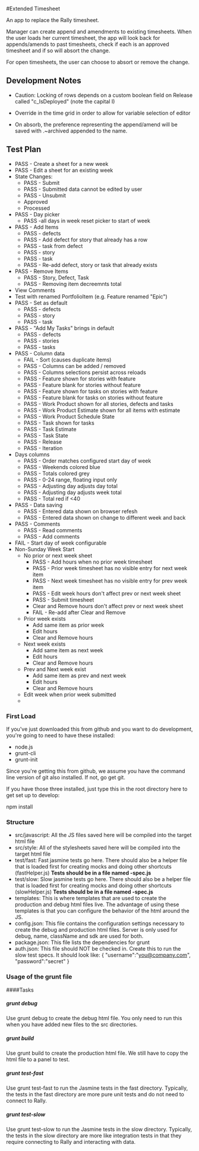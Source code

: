 #Extended Timesheet

An app to replace the Rally timesheet.

Manager can create append and amendments to existing timesheets.  When the user loads her current timesheet, 
the app will look back for appends/amends to past timesheets, check if each is an approved timesheet and if so will
absort the change.

For open timesheets, the user can choose to absort or remove the change.

## Development Notes

* Caution: Locking of rows depends on a custom boolean field on Release called "c_IsDeployed"  (note the capital I)
* Override in the time grid in order to allow for variable selection of editor

* On absorb, the preference representing the append/amend will be saved with .~archived appended to the name.

## Test Plan
* PASS - Create a sheet for a new week
* PASS - Edit a sheet for an existing week
* State Changes:
   * PASS - Submit
   * PASS - Submitted data cannot be edited by user
   * PASS - Unsubmit
   * Approved
   * Processed
* PASS - Day picker
   * PASS -all days in week reset picker to start of week
* PASS - Add Items
   * PASS - defects
   * PASS - Add defect for story that already has a row
   * PASS - task from defect
   * PASS - story
   * PASS - task
   * PASS - Re-add defect, story or task that already exists
* PASS - Remove Items
   * PASS - Story, Defect, Task
   * PASS - Removing item decreemnts total
* View Comments
* Test with renamed PortfolioItem (e.g. Feature renamed "Epic")
* PASS - Set as default
   * PASS - defects
   * PASS - story
   * PASS - task
* PASS - "Add My Tasks" brings in default
   * PASS - defects
   * PASS - stories
   * PASS - tasks
* PASS - Column data
   * FAIL - Sort (causes duplicate items)
   * PASS - Columns can be added / removed
   * PASS - Columns selections persist across reloads
   * PASS - Feature shown for stories with feature
   * PASS - Feature blank for stories without feature
   * PASS - Feature shown for tasks on stories with feature
   * PASS - Feature blank for tasks on stories without feature
   * PASS - Work Product shown for all stories, defects and tasks
   * PASS - Work Product Estimate shown for all items with estimate
   * PASS - Work Product Schedule State
   * PASS - Task shown for tasks
   * PASS - Task Estimate
   * PASS - Task State
   * PASS - Release
   * PASS - Iteration
* Days columns
   * PASS - Order matches configured start day of week
   * PASS - Weekends colored blue
   * PASS - Totals colored grey
   * PASS - 0-24 range, floating input only
   * PASS - Adjusting day adjusts day total
   * PASS - Adjusting day adjusts week total
   * PASS - Total red if <40
 * PASS - Data saving
   * PASS - Entered data shown on browser refesh
   * PASS - Entered data shown on change to different week and back
* PASS - Comments
   * PASS - Read comments
   * PASS - Add comments
* FAIL - Start day of week configurable
* Non-Sunday Week Start
   * No prior or next week sheet
       * PASS - Add hours when no prior week timesheet
       * PASS - Prior week timesheet has no visible entry for next week item
       * PASS - Next week timesheet has no visible entry for prev week item
       * PASS - Edit week hours don't affect prev or next week sheet
       * PASS - Submit timesheet
       * Clear and Remove hours don't affect prev or next week sheet
       * FAIL - Re-add after Clear and Remove
   * Prior week exists
      * Add same item as prior week 
      * Edit hours
      * Clear and Remove hours
   * Next week exists
      * Add same item as next week 
      * Edit hours
      * Clear and Remove hours
   * Prev and Next week exist
      * Add same item as prev and next week 
      * Edit hours
      * Clear and Remove hours
   * Edit week when prior week submitted
   * 
### First Load

If you've just downloaded this from github and you want to do development, 
you're going to need to have these installed:

 * node.js
 * grunt-cli
 * grunt-init
 
Since you're getting this from github, we assume you have the command line
version of git also installed.  If not, go get git.

If you have those three installed, just type this in the root directory here
to get set up to develop:

  npm install

### Structure

  * src/javascript:  All the JS files saved here will be compiled into the 
  target html file
  * src/style: All of the stylesheets saved here will be compiled into the 
  target html file
  * test/fast: Fast jasmine tests go here.  There should also be a helper 
  file that is loaded first for creating mocks and doing other shortcuts
  (fastHelper.js) **Tests should be in a file named <something>-spec.js**
  * test/slow: Slow jasmine tests go here.  There should also be a helper
  file that is loaded first for creating mocks and doing other shortcuts 
  (slowHelper.js) **Tests should be in a file named <something>-spec.js**
  * templates: This is where templates that are used to create the production
  and debug html files live.  The advantage of using these templates is that
  you can configure the behavior of the html around the JS.
  * config.json: This file contains the configuration settings necessary to
  create the debug and production html files.  Server is only used for debug,
  name, className and sdk are used for both.
  * package.json: This file lists the dependencies for grunt
  * auth.json: This file should NOT be checked in.  Create this to run the
  slow test specs.  It should look like:
    {
        "username":"you@company.com",
        "password":"secret"
    }
  
### Usage of the grunt file
####Tasks
    
##### grunt debug

Use grunt debug to create the debug html file.  You only need to run this when you have added new files to
the src directories.

##### grunt build

Use grunt build to create the production html file.  We still have to copy the html file to a panel to test.

##### grunt test-fast

Use grunt test-fast to run the Jasmine tests in the fast directory.  Typically, the tests in the fast 
directory are more pure unit tests and do not need to connect to Rally.

##### grunt test-slow

Use grunt test-slow to run the Jasmine tests in the slow directory.  Typically, the tests in the slow
directory are more like integration tests in that they require connecting to Rally and interacting with
data.
